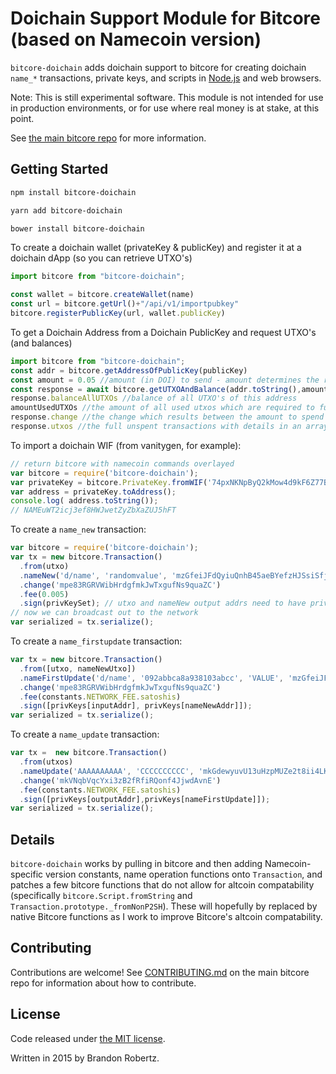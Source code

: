 # Doichain Support Module for Bitcore (based on Namecoin version)

`bitcore-doichain` adds doichain support to bitcore for creating doichain `name_*` transactions, private keys, and scripts in [Node.js](http://nodejs.org/) and web browsers.

Note: This is still experimental software. This module is not intended for use in production environments, or for use where real money is at stake, at this point.

See [the main bitcore repo](https://github.com/bitpay/bitcore) for more information.

## Getting Started

```sh
npm install bitcore-doichain
```
```sh
yarn add bitcore-doichain
```
```sh
bower install bitcore-doichain
```

To create a doichain wallet (privateKey & publicKey) and register it at a doichain dApp (so you can retrieve UTXO's)
```javascript
import bitcore from "bitcore-doichain";

const wallet = bitcore.createWallet(name)
const url = bitcore.getUrl()+"/api/v1/importpubkey"
bitcore.registerPublicKey(url, wallet.publicKey)
```

To get a Doichain Address from a Doichain PublicKey and request UTXO's (and balances)
```javascript
import bitcore from "bitcore-doichain";
const addr = bitcore.getAddressOfPublicKey(publicKey)
const amount = 0.05 //amount (in DOI) to send - amount determines the required amount of utxos to be used as inputs
const response = await bitcore.getUTXOAndBalance(addr.toString(),amount)
response.balanceAllUTXOs //balance of all UTXO's of this address
amountUsedUTXOs //the amount of all used utxos which are required to fullfil the requested amount
response.change //the change which results between the amount to spend and the amount of used UTXOs
response.utxos //the full unspent transactions with details in an array
```        

To import a doichain WIF (from vanitygen, for example):

```javascript
// return bitcore with namecoin commands overlayed
var bitcore = require('bitcore-doichain');
var privateKey = bitcore.PrivateKey.fromWIF('74pxNKNpByQ2kMow4d9kF6Z77BYeKztQNLq3dSyU4ES1K5KLNiz');
var address = privateKey.toAddress();
console.log( address.toString());
// NAMEuWT2icj3ef8HWJwetZyZbXaZUJ5hFT
```

To create a `name_new` transaction:

```javascript
var bitcore = require('bitcore-doichain');
var tx = new bitcore.Transaction()
  .from(utxo)
  .nameNew('d/name', 'randomvalue', 'mzGfeiJFdQyiuQnhB45aeBYefzHJSsiSfj')
  .change('mpe83RGRVWibHrdgfmkJwTxgufNs9quaZC')
  .fee(0.005)
  .sign(privKeySet); // utxo and nameNew output addrs need to have privKeys here
// now we can broadcast out to the network
var serialized = tx.serialize();
```

To create a `name_firstupdate` transaction:

```javascript
var tx = new bitcore.Transaction()
  .from([utxo, nameNewUtxo])
  .nameFirstUpdate('d/name', '092abbca8a938103abcc', 'VALUE', 'mzGfeiJFdQyiuQnhB45aeBYefzHJSsiSfj')
  .change('mpe83RGRVWibHrdgfmkJwTxgufNs9quaZC')
  .fee(constants.NETWORK_FEE.satoshis)
  .sign([privKeys[inputAddr], privKeys[nameNewAddr]]);
var serialized = tx.serialize();
```
To create a `name_update` transaction:

```javascript
var tx =  new bitcore.Transaction()
  .from(utxos)
  .nameUpdate('AAAAAAAAAA', 'CCCCCCCCCC', 'mkGdewyuvU13uHzpMUZe2t8ii4LKgKC8mE')
  .change('mkVNqbVqcYxi3zB2fRfiRQonf4JjwdAvnE')
  .fee(constants.NETWORK_FEE.satoshis)
  .sign([privKeys[outputAddr],privKeys[nameFirstUpdate]]);
var serialized = tx.serialize();
```

## Details

`bitcore-doichain` works by pulling in bitcore and then adding Namecoin-specific
version constants, name operation functions onto `Transaction`, and patches
a few bitcore functions that do not allow for altcoin compatability (specifically
`bitcore.Script.fromString` and `Transaction.prototype._fromNonP2SH`). These will
hopefully by replaced by native Bitcore functions as I work to improve Bitcore's
altcoin compatability.

## Contributing

Contributions are welcome! See [CONTRIBUTING.md](https://github.com/bitpay/bitcore/blob/master/CONTRIBUTING.md) on the main bitcore repo for information about how to contribute.

## License

Code released under [the MIT license](https://github.com/bitpay/bitcore/blob/master/LICENSE).

Written in 2015 by Brandon Robertz.
